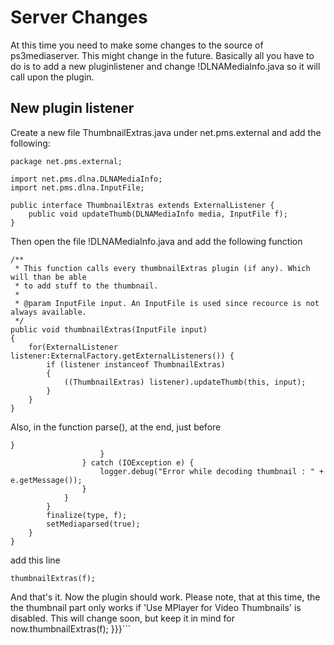 # Server Changes #

At this time you need to make some changes to the source of ps3mediaserver. This might change in the future. Basically all you have to do is to add a new pluginlistener and change !DLNAMediaInfo.java so it will call upon the plugin.

## New plugin listener ##
Create a new file ThumbnailExtras.java under net.pms.external and add the following:

```
package net.pms.external;

import net.pms.dlna.DLNAMediaInfo;
import net.pms.dlna.InputFile;

public interface ThumbnailExtras extends ExternalListener {
	public void updateThumb(DLNAMediaInfo media, InputFile f);
}
```

Then open the file !DLNAMediaInfo.java and add the following function

```
/**
 * This function calls every thumbnailExtras plugin (if any). Which will than be able
 * to add stuff to the thumbnail.
 * 
 * @param InputFile input. An InputFile is used since recource is not always available.
 */
public void thumbnailExtras(InputFile input)
{
	for(ExternalListener listener:ExternalFactory.getExternalListeners()) {
		if (listener instanceof ThumbnailExtras)
		{
			((ThumbnailExtras) listener).updateThumb(this, input);
		}
	}
}
```

Also, in the function parse(), at the end, just before

```
}
					}
				} catch (IOException e) {
					logger.debug("Error while decoding thumbnail : " + e.getMessage());
				}
			}
		}
		finalize(type, f);
		setMediaparsed(true);
	}
}
```

add this line

```
thumbnailExtras(f);
```

And that's it. Now the plugin should work. Please note, that at this time, the the thumbnail part only works if  'Use MPlayer for Video Thumbnails' is disabled. This will change soon, but keep it in mind for now.thumbnailExtras(f);
}}}```